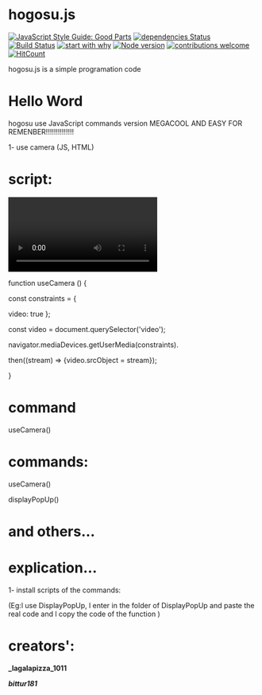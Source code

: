 # hogosu.js
[![JavaScript Style Guide: Good Parts](https://img.shields.io/badge/code%20style-goodparts-brightgreen.svg?style=flat)](https://github.com/dwyl/goodparts "JavaScript The Good Parts")
[![dependencies Status](https://david-dm.org/validate-io/nonpositive-integer-array/status.svg)](https://david-dm.org/validate-io/nonpositive-integer-array)
[![Build Status](https://travis-ci.org/{ORG-or-USERNAME}/{REPO-NAME}.png?branch=master)](https://travis-ci.org/{ORG-or-USERNAME}/{REPO-NAME})
[![start with why](https://img.shields.io/badge/start%20with-why%3F-brightgreen.svg?style=flat)](http://www.ted.com/talks/simon_sinek_how_great_leaders_inspire_action)
[![Node version](https://img.shields.io/node/v/[NPM-MODULE-NAME].svg?style=flat)](http://nodejs.org/download/)
[![contributions welcome](https://img.shields.io/badge/contributions-welcome-brightgreen.svg?style=flat)](https://github.com/dwyl/esta/issues)
[![HitCount](http://hits.dwyl.io/lagalapizza_1011/hogosujs.svg)](http://hits.dwyl.io/lagalapizza_1011/hogosujs)











hogosu.js is a simple programation code

# Hello Word

hogosu use JavaScript commands version MEGACOOL AND EASY FOR REMENBER!!!!!!!!!!!!!!

1- use camera (JS, HTML)

# script:

<video autoplay=""></video>

function useCamera () {

const constraints = {

  video: true
};


const video = document.querySelector('video');

navigator.mediaDevices.getUserMedia(constraints).

  then((stream) => {video.srcObject = stream});
  
  
  
  }
  
  
# command
  
  useCamera()
  
  
  # commands:
  
  useCamera()
  
  displayPopUp()
  
  # and others...
  
  
  # explication...
  
  1- install scripts of the commands:
  
  (Eg:l use DisplayPopUp, l enter in the folder of DisplayPopUp and paste the real code and l copy the code of the function )
  
  # creators':
  
  
 **_lagalapizza_1011**
 
  
 
  **_bittur181_**

